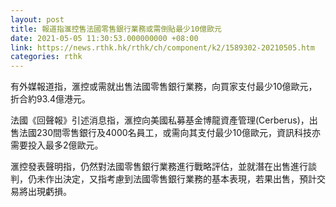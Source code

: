 ```yaml
---
layout: post
title: 報道指滙控售法國零售銀行業務或需倒貼最少10億歐元
date: 2021-05-05 11:30:53.000000000 +08:00
link: https://news.rthk.hk/rthk/ch/component/k2/1589302-20210505.htm
categories: rthk
---
```


有外媒報道指，滙控或需就出售法國零售銀行業務，向買家支付最少10億歐元，折合約93.4億港元。

法國《回聲報》引述消息指，滙控向美國私募基金博龍資產管理(Cerberus)，出售法國230間零售銀行及4000名員工，或需向其支付最少10億歐元，資訊科技亦需要投入最多2億歐元。

滙控發表聲明指，仍然對法國零售銀行業務進行戰略評估，並就潛在出售進行談判，仍未作出決定，又指考慮到法國零售銀行業務的基本表現，若果出售，預計交易將出現虧損。
